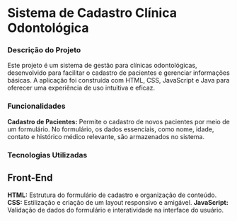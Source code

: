 # Sistema de Cadastro Clínica Odontológica

### Descrição do Projeto
Este projeto é um sistema de gestão para clínicas odontológicas, desenvolvido para facilitar o cadastro de pacientes e gerenciar informações básicas. A aplicação foi construída com HTML, CSS, JavaScript e Java para oferecer uma experiência de uso intuitiva e eficaz.

### Funcionalidades
**Cadastro de Pacientes:** Permite o cadastro de novos pacientes por meio de um formulário. No formulário, os dados essenciais, como nome, idade, contato e histórico médico relevante, são armazenados no sistema.

### Tecnologias Utilizadas
## Front-End
**HTML:** Estrutura do formulário de cadastro e organização de conteúdo.
**CSS:** Estilização e criação de um layout responsivo e amigável.
**JavaScript:** Validação de dados do formulário e interatividade na interface do usuário.

